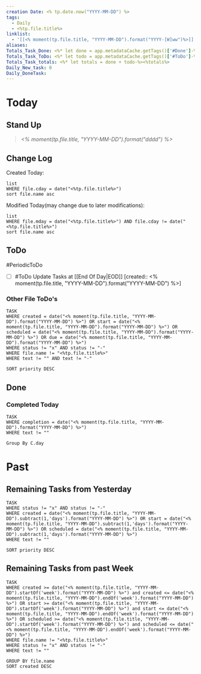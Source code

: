 ```yaml
---
creation Date: <% tp.date.now("YYYY-MM-DD") %>
tags:
  - Daily
  - <%tp.file.title%>
linklist:
  - '[[<% moment(tp.file.title, "YYYY-MM-DD").format("YYYY-[W]ww")%>]]'
aliases: 
Totals_Task_Done: <%* let done = app.metadataCache.getTags()['#Done']-%><%done%>
Totals_Task_ToDo: <%* let todo = app.metadataCache.getTags()['#ToDo']-%><%todo%>
Totals_Task_totals: <%* let totals = done + todo-%><%totals%>
Daily_New_task: 0
Daily_DoneTask:
---
```


# Today
## Stand Up
>*<% moment(tp.file.title, "YYYY-MM-DD").format("dddd") %>*
> 
> 

## Change Log
Created Today:
```dataview
list
WHERE file.cday = date("<%tp.file.title%>")
sort file.name asc
```
Modified Today(may change due to later modifications):
```dataview
list
WHERE file.mday = date("<%tp.file.title%>") AND file.cday != date("<%tp.file.title%>")
sort file.name asc
```

## ToDo
#PeriodicToDo 
- [ ] #ToDo Update Tasks at [[End Of Day|EOD]] [created:: <% moment(tp.file.title, "YYYY-MM-DD").format("YYYY-MM-DD") %>]

### Other File ToDo's
```dataview
TASK
WHERE created = date("<% moment(tp.file.title, "YYYY-MM-DD").format("YYYY-MM-DD") %>") OR start = date("<% moment(tp.file.title, "YYYY-MM-DD").format("YYYY-MM-DD") %>") OR scheduled = date("<% moment(tp.file.title, "YYYY-MM-DD").format("YYYY-MM-DD") %>") OR due = date("<% moment(tp.file.title, "YYYY-MM-DD").format("YYYY-MM-DD") %>")
WHERE status != "x" AND status != "-"
WHERE file.name != "<%tp.file.title%>"
WHERE text != "" AND text != "-"

SORT priority DESC
```

## Done
### Completed Today
```dataview
TASK
WHERE completion = date("<% moment(tp.file.title, "YYYY-MM-DD").format("YYYY-MM-DD") %>")
WHERE text != ""

Group By C.day
```

# Past

## Remaining Tasks from Yesterday
```dataview
TASK
WHERE status != "x" AND status != "-"
WHERE created = date("<% moment(tp.file.title, "YYYY-MM-DD").subtract(1,'days').format("YYYY-MM-DD") %>") OR start = date("<% moment(tp.file.title, "YYYY-MM-DD").subtract(1,'days').format("YYYY-MM-DD") %>") OR scheduled = date("<% moment(tp.file.title, "YYYY-MM-DD").subtract(1,'days').format("YYYY-MM-DD") %>")
WHERE text != ""

SORT priority DESC
```

## Remaining Tasks from past Week
```dataview
TASK
WHERE created >= date("<% moment(tp.file.title, "YYYY-MM-DD").startOf('week').format("YYYY-MM-DD") %>") and created <= date("<% moment(tp.file.title, "YYYY-MM-DD").endOf('week').format("YYYY-MM-DD") %>") OR start >= date("<% moment(tp.file.title, "YYYY-MM-DD").startOf('week').format("YYYY-MM-DD") %>") and start <= date("<% moment(tp.file.title, "YYYY-MM-DD").endOf('week').format("YYYY-MM-DD") %>") OR scheduled >= date("<% moment(tp.file.title, "YYYY-MM-DD").startOf('week').format("YYYY-MM-DD") %>") and scheduled <= date("<% moment(tp.file.title, "YYYY-MM-DD").endOf('week').format("YYYY-MM-DD") %>")
WHERE file.name != "<%tp.file.title%>"
WHERE status != "x" AND status != "-"
WHERE text != ""

GROUP BY file.name
SORT created DESC
```
